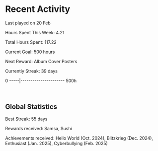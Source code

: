 # Recent Activity
Last played on 20 Feb  

Hours Spent This Week: 4.21  

Total Hours Spent: 117.22  

Current Goal: 500 hours  

Next Reward: Album Cover Posters 

Currently Streak: 39 days 

0 -----|---------------------- 500h  
<br><br>

## Global Statistics
Best Streak: 55 days

Rewards received: Samsa, Sushi

Achievements received: Hello World (Oct. 2024), Blitzkrieg (Dec. 2024), Enthusiast (Jan. 2025), Cyberbullying (Feb. 2025)
